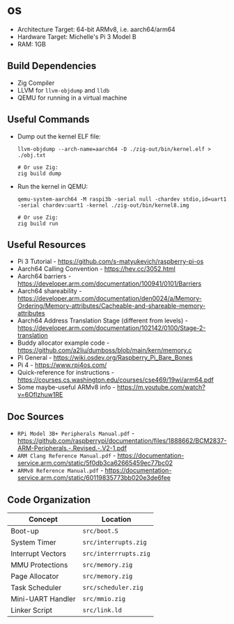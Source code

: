 # os

- Architecture Target: 64-bit ARMv8, i.e. aarch64/arm64
- Hardware Target: Michelle's Pi 3 Model B
- RAM: 1GB

## Build Dependencies
- Zig Compiler
- LLVM for `llvm-objdump` and `lldb`
- QEMU for running in a virtual machine

## Useful Commands
- Dump out the kernel ELF file:
  ```
  llvm-objdump --arch-name=aarch64 -D ./zig-out/bin/kernel.elf > ./obj.txt

  # Or use Zig:
  zig build dump
  ```

- Run the kernel in QEMU:
  ```
  qemu-system-aarch64 -M raspi3b -serial null -chardev stdio,id=uart1 -serial chardev:uart1 -kernel ./zig-out/bin/kernel8.img

  # Or use Zig:
  zig build run
  ```

## Useful Resources
- Pi 3 Tutorial - https://github.com/s-matyukevich/raspberry-pi-os
- Aarch64 Calling Convention - https://hev.cc/3052.html
- Aarch64 barriers - https://developer.arm.com/documentation/100941/0101/Barriers
- Aarch64 shareability - https://developer.arm.com/documentation/den0024/a/Memory-Ordering/Memory-attributes/Cacheable-and-shareable-memory-attributes
- Aarch64 Address Translation Stage (different from levels) - https://developer.arm.com/documentation/102142/0100/Stage-2-translation
- Buddy allocator example code - https://github.com/a2liu/dumboss/blob/main/kern/memory.c
- Pi General - https://wiki.osdev.org/Raspberry_Pi_Bare_Bones
- Pi 4 - https://www.rpi4os.com/
- Quick-reference for instructions - https://courses.cs.washington.edu/courses/cse469/19wi/arm64.pdf
- Some maybe-useful ARMv8 info - https://m.youtube.com/watch?v=6OfIzhuw1RE

## Doc Sources
- `RPi Model 3B+ Peripherals Manual.pdf` - https://github.com/raspberrypi/documentation/files/1888662/BCM2837-ARM-Peripherals.-.Revised.-.V2-1.pdf
- `ARM Clang Reference Manual.pdf` - https://documentation-service.arm.com/static/5f0db3ca62665459ec77bc02
- `ARMv8 Reference Manual.pdf` - https://documentation-service.arm.com/static/60119835773bb020e3de6fee

## Code Organization

Concept                 | Location
---                     | ---
Boot-up                 | `src/boot.S`
System Timer            | `src/interrupts.zig`
Interrupt Vectors       | `src/interrrupts.zig`
MMU Protections         | `src/memory.zig`
Page Allocator          | `src/memory.zig`
Task Scheduler          | `src/scheduler.zig`
Mini-UART Handler       | `src/mmio.zig`
Linker Script           | `src/link.ld`
